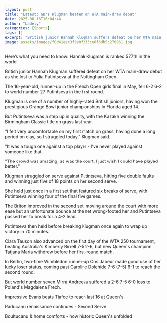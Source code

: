 ```yaml
---
layout: post
title: "Latest: GB's Klugman beaten on WTA main-draw debut"
date: 2025-06-16T16:04:44
author: "badely"
categories: [Sports]
tags: []
excerpt: "British junior Hannah Klugman suffers defeat on her WTA main-draw debut as she loses to Yulia Putintseva at the Nottingham Open."
image: assets/images/f0d41eec3f9e0f233ce6f6db5c270961.jpg
---
```


Here’s what you need to know: Hannah Klugman is ranked 577th in the world

British junior Hannah Klugman suffered defeat on her WTA main-draw debut as she lost to Yulia Putintseva at the Nottingham Open.

The 16-year-old, runner-up in the French Open girls final in May, fell 6-2 6-2 to world number 27 Putintseva in the first round.

Klugman is one of a number of highly-rated British juniors, having won the prestigious Orange Bowl junior championships in Florida aged 14.

But Putintseva was a step up in quality, with the Kazakh winning the Birmingham Classic title on grass last year.

"I felt very uncomfortable on my first match on grass, having done a long period on clay, so I struggled today," Klugman said.

"It was a tough one against a top player - I've never played against someone like that.

"The crowd was amazing, as was the court. I just wish I could have played better."

Klugman struggled on serve against Putintseva, hitting five double faults and winning just five of 18 points on her second serve.

She held just once in a first set that featured six breaks of serve, with Putintseva winning four of the final five games.

The Briton improved in the second set, moving around the court with more ease but an unfortunate bounce at the net wrong-footed her and Putintseva passed her to break for a 4-2 lead.

Putintseva then held before breaking Klugman once again to wrap up victory in 70 minutes.

Clara Tauson also advanced on the first day of the WTA 250 tournament, beating Australia's Kimberly Birrell 7-5 2-6, but new Queen's champion Tatjana Maria withdrew before her first-round match.

In Berlin, two-time Wimbledon runner-up Ons Jabeur made good use of her lucky loser status, coming past Caroline Dolehide 7-6 (7-5) 6-1 to reach the second round.

But world number seven Mirra Andreeva suffered a 2-6 7-5 6-0 loss to Poland's Magdalena Frech.

Impressive Evans beats Tiafoe to reach last 16 at Queen's

Raducanu renaissance continues - Second Serve

Boultucanu & home comforts - how historic Queen's unfolded

